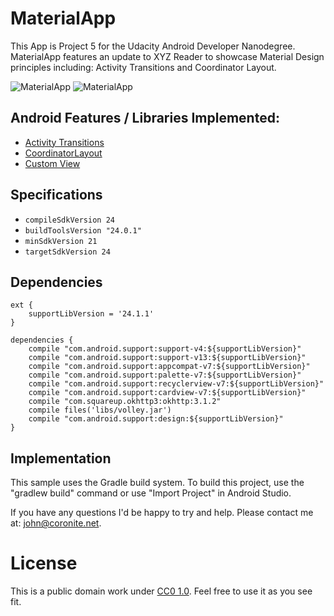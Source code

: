 # MaterialApp
This App is Project 5 for the Udacity Android Developer Nanodegree. MaterialApp features an update to XYZ Reader to showcase Material Design principles including: Activity Transitions and Coordinator Layout.

![MaterialApp](http://www.coronite.net/assets/img/github/project5-1.png)
![MaterialApp](http://www.coronite.net/assets/img/github/project5-2.png)

## Android Features / Libraries Implemented:

- [Activity Transitions](https://developer.android.com/training/material/animations.html)
- [CoordinatorLayout](https://developer.android.com/reference/android/support/design/widget/CoordinatorLayout.html)
- [Custom View](https://developer.android.com/training/custom-views/index.html)

## Specifications
- `compileSdkVersion 24`
- `buildToolsVersion "24.0.1"`
- `minSdkVersion 21`
- `targetSdkVersion 24`

## Dependencies
```
ext {
    supportLibVersion = '24.1.1'
}

dependencies {
    compile "com.android.support:support-v4:${supportLibVersion}"
    compile "com.android.support:support-v13:${supportLibVersion}"
    compile "com.android.support:appcompat-v7:${supportLibVersion}"
    compile "com.android.support:palette-v7:${supportLibVersion}"
    compile "com.android.support:recyclerview-v7:${supportLibVersion}"
    compile "com.android.support:cardview-v7:${supportLibVersion}"
    compile "com.squareup.okhttp3:okhttp:3.1.2"
    compile files('libs/volley.jar')
    compile "com.android.support:design:${supportLibVersion}"
}
```


## Implementation

This sample uses the Gradle build system. To build this project, use the "gradlew build" command or use "Import Project" in Android Studio.

If you have any questions I'd be happy to try and help. Please contact me at: john@coronite.net.

# License
This is a public domain work under [CC0 1.0](https://creativecommons.org/publicdomain/zero/1.0/). Feel free to use it as you see fit.
